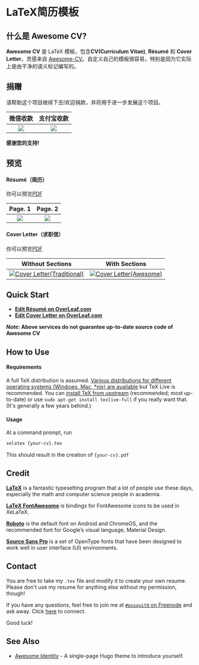 # LaTeX简历模板

## 什么是 Awesome CV?

**Awesome CV** 是 LaTeX 模板，包含**CV(Curriculum Vitae)**, **Résumé** 和 **Cover Letter**。灵感来自 [Awesome-CV](https://github.com/posquit0/Awesome-CV)。自定义自己的模板很容易，特别是因为它实际上是由干净的语义标记编写的。

## 捐赠

请帮助这个项目继续下去!欢迎捐款，并将用于进一步发展这个项目。

| 微信收款 | 支付宝收款 |
|:---:|:---:|
|![](https://gitee.com/e13/pic-bed/raw/master/img/IMG_2156.JPG)|![](https://gitee.com/e13/pic-bed/raw/master/img/IMG_2157.JPG)|

**感谢您的支持!**

## 预览

#### Résumé（简历）

你可以预览[PDF](https://gitee.com/e13/Awesome-CV/blob/master/examples/resume.pdf)

| Page. 1 | Page. 2 |
|:---:|:---:|
|![](https://gitee.com/e13/pic-bed/raw/master/img/resume-0.png)|![](https://gitee.com/e13/pic-bed/raw/master/img/resume-1.png)|

#### Cover Letter（求职信）

你可以预览[PDF](https://raw.githubusercontent.com/posquit0/Awesome-CV/master/examples/coverletter.pdf)

| Without Sections | With Sections |
|:---:|:---:|
| [![Cover Letter(Traditional)](https://raw.githubusercontent.com/posquit0/Awesome-CV/master/examples/coverletter-0.png)](https://raw.githubusercontent.com/posquit0/Awesome-CV/master/examples/coverletter.pdf)  | [![Cover Letter(Awesome)](https://raw.githubusercontent.com/posquit0/Awesome-CV/master/examples/coverletter-1.png)](https://raw.githubusercontent.com/posquit0/Awesome-CV/master/examples/coverletter.pdf) |

## Quick Start

* [**Edit Résumé on OverLeaf.com**](https://www.overleaf.com/latex/templates/awesome-cv/tvmzpvdjfqxp)
* [**Edit Cover Letter on OverLeaf.com**](https://www.overleaf.com/latex/templates/awesome-cv-cover-letter/pfzzjspkthbk)

**_Note:_ Above services do not guarantee up-to-date source code of Awesome CV**

## How to Use

#### Requirements

A full TeX distribution is assumed.  [Various distributions for different operating systems (Windows, Mac, \*nix) are available](http://tex.stackexchange.com/q/55437) but TeX Live is recommended.
You can [install TeX from upstream](http://tex.stackexchange.com/q/1092) (recommended; most up-to-date) or use `sudo apt-get install texlive-full` if you really want that.  (It's generally a few years behind.)

#### Usage

At a command prompt, run

```bash
xelatex {your-cv}.tex
```

This should result in the creation of ``{your-cv}.pdf``

## Credit

[**LaTeX**](http://www.latex-project.org) is a fantastic typesetting program that a lot of people use these days, especially the math and computer science people in academia.

[**LaTeX FontAwesome**](https://github.com/furl/latex-fontawesome) is bindings for FontAwesome icons to be used in XeLaTeX.

[**Roboto**](https://github.com/google/roboto) is the default font on Android and ChromeOS, and the recommended font for Google’s visual language, Material Design.

[**Source Sans Pro**](https://github.com/adobe-fonts/source-sans-pro) is a set of OpenType fonts that have been designed to work well in user interface (UI) environments.

## Contact

You are free to take my `.tex` file and modify it to create your own resume. Please don't use my resume for anything else without my permission, though!

If you have any questions, feel free to join me at [`#posquit0` on Freenode](irc://irc.freenode.net/posquit0) and ask away. Click [here](https://kiwiirc.com/client/irc.freenode.net/posquit0) to connect.

Good luck!

## See Also

* [Awesome Identity](https://github.com/posquit0/hugo-awesome-identity) - A single-page Hugo theme to introduce yourself.
